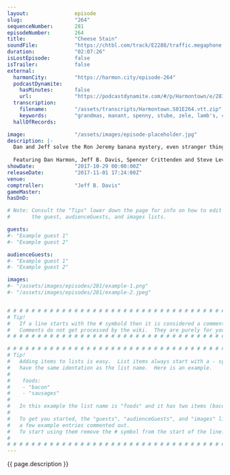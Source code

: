 ```yaml
---
layout:               episode
slug:                 "264"
sequenceNumber:       281
episodeNumber:        264
title:                "Cheese Stain"
soundFile:            "https://chtbl.com/track/E2288/traffic.megaphone.fm/STA3204180936.mp3?updated=1596585934"
duration:             "02:07:26"
isLostEpisode:        false
isTrailer:            false
external:
  harmonCity:         "https://harmon.city/episode-264"
  podcastDynamite:
    hasMinutes:       false
    url:              "https://podcastdynamite.com/#/p/Harmontown/e/281/264"
  transcription:
    filename:         "/assets/transcripts/Harmontown.S01E264.vtt.zip"
    keywords:         "grandmas, manant, spenny, stube, zele, lamb's, crone, shlubby, absalom, pachens, alphas, foo, lounges, passions, appealing, commissary, schrader, stain, squinting, peel, ron, cheddar, honda, stains, chew"
  hallOfRecords:      

image:                "/assets/images/episode-placeholder.jpg"
description: |-
  Dan and Jeff solve the Ron Jeremy banana mystery, even stranger things happen with Dan's girlfriend, and the gang jumps back in to roleplaying.
  
  Featuring Dan Harmon, Jeff B. Davis, Spencer Crittenden and Steve Levy.
showDate:             "2017-10-29 00:00:00Z"
releaseDate:          "2017-11-01 17:24:00Z"
venue:                
comptroller:          "Jeff B. Davis"
gameMaster:           
hasDnD:               

# Note: Consult the "Tips" lower down the page for info on how to edit
#       the guest, audienceGuests, and images lists.

guests:
#- "Example guest 1"
#- "Example guest 2"

audienceGuests:
#- "Example guest 1"
#- "Example guest 2"

images:
#- "/assets/images/episodes/281/example-1.png"
#- "/assets/images/episodes/281/example-2.jpeg"


# # # # # # # # # # # # # # # # # # # # # # # # # # # # # # # # # # # # # # # # # # # # #
# Tip!
#   If a line starts with the # symbold then it is considered a comment.
#   Comments do not get processed by the wiki.  They are purely for your information.
# # # # # # # # # # # # # # # # # # # # # # # # # # # # # # # # # # # # # # # # # # # # #

# # # # # # # # # # # # # # # # # # # # # # # # # # # # # # # # # # # # # # # # # # # # #
# Tip!
#   Adding items to lists is easy.  List items always start with a - symbol and have
#   have the same identation as the list name.  Here is an example.
#
#    foods:
#    - "bacon"
#    - "sausages"
#
#   In this example the list name is "foods" and it has two items (bacon, and sausages).
#
#   To get you started, the "guests", "audienceGuests", and "images" lists below have
#   a few example entries commented out.
#   To start using them remove the # symbol from the start of the line.
#
# # # # # # # # # # # # # # # # # # # # # # # # # # # # # # # # # # # # # # # # # # # # #
---
```


<!-- The episode description will be rendered here -->
{{ page.description }}

<!-- Add your content BELOW here -->
<!-- vvvvvvvvvvvvvvvvvvvvvvvvvvv -->




<!-- ^^^^^^^^^^^^^^^^^^^^^^^^^^^ -->
<!-- Add your content ABOVE here -->

<!-- The episode gallery will be rendered here -->